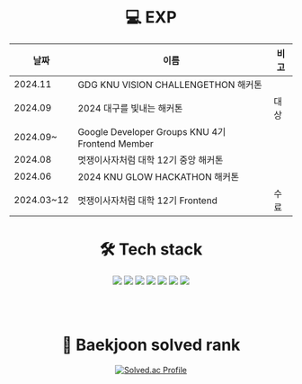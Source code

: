 

<div align="center">
  

# 💻 EXP
  | 날짜 | 이름 | 비고 | 
|----|----|----|
| 2024.11 |GDG KNU VISION CHALLENGETHON 해커톤| |
| 2024.09 |2024 대구를 빛내는 해커톤|대상|
| 2024.09~ |Google Developer Groups KNU 4기 Frontend Member| |
| 2024.08 |멋쟁이사자처럼 대학 12기 중앙 해커톤| |
| 2024.06 |2024 KNU GLOW HACKATHON 해커톤| |
| 2024.03~12 |멋쟁이사자처럼 대학 12기 Frontend|수료|
  
  # 🛠️ Tech stack
  <img src="https://img.shields.io/badge/java-007396?style=for-the-badge&logo=java&logoColor=white">
  <img src="https://img.shields.io/badge/html5-E34F26?style=for-the-badge&logo=html5&logoColor=white">
  <img src="https://img.shields.io/badge/css-1572B6?style=for-the-badge&logo=css3&logoColor=white">
  <img src="https://img.shields.io/badge/javascript-F7DF1E?style=for-the-badge&logo=javascript&logoColor=black">
  <img src="https://img.shields.io/badge/react-61DAFB?style=for-the-badge&logo=react&logoColor=black">
  <img src="https://img.shields.io/badge/git-F05032?style=for-the-badge&logo=git&logoColor=white">
  <img src="https://img.shields.io/badge/github-181717?style=for-the-badge&logo=github&logoColor=white">
  
  <br><br>
  
    
# 🏅 Baekjoon solved rank
[![Solved.ac Profile](http://mazassumnida.wtf/api/generate_badge?boj=park_new0)](https://solved.ac/profile/park_new0)  
  
</div>





